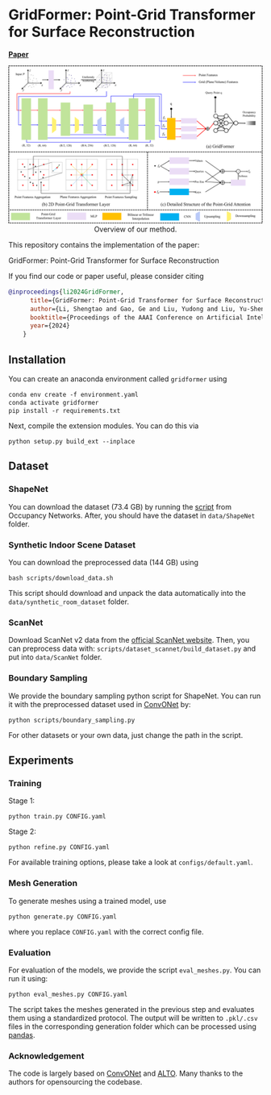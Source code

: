 # GridFormer: Point-Grid Transformer for Surface Reconstruction
[**Paper**]() <br>

<div style="text-align: center">
<img src="media/overview.png" width="800"/>
<div>Overview of our method.</div>
</div>

This repository contains the implementation of the paper:

GridFormer: Point-Grid Transformer for Surface Reconstruction

If you find our code or paper useful, please consider citing
```bibtex
@inproceedings{li2024GridFormer,
      title={GridFormer: Point-Grid Transformer for Surface Reconstruction},
      author={Li, Shengtao and Gao, Ge and Liu, Yudong and Liu, Yu-Shen and Gu, Ming},
      booktitle={Proceedings of the AAAI Conference on Artificial Intelligence},
      year={2024}
    }
```

## Installation
You can create an anaconda environment called `gridformer` using
```
conda env create -f environment.yaml
conda activate gridformer
pip install -r requirements.txt
```

Next, compile the extension modules.
You can do this via
```
python setup.py build_ext --inplace
```

## Dataset
### ShapeNet
You can download the dataset (73.4 GB) by running the [script](https://github.com/autonomousvision/occupancy_networks#preprocessed-data) from Occupancy Networks. After, you should have the dataset in `data/ShapeNet` folder.  


### Synthetic Indoor Scene Dataset

You can download the preprocessed data (144 GB) using

```
bash scripts/download_data.sh
```

This script should download and unpack the data automatically into the `data/synthetic_room_dataset` folder.  


### ScanNet
Download ScanNet v2 data from the [official ScanNet website](https://github.com/ScanNet/ScanNet).
Then, you can preprocess data with:
`scripts/dataset_scannet/build_dataset.py` and put into `data/ScanNet` folder.  


### Boundary Sampling
We provide the boundary sampling python script for ShapeNet. You can run it with the preprocessed dataset used in [ConvONet](https://github.com/autonomousvision/convolutional_occupancy_networks) by:
```
python scripts/boundary_sampling.py
``` 

For other datasets or your own data, just change the path in the script.


## Experiments
### Training
Stage 1:
```
python train.py CONFIG.yaml
```

Stage 2:
```
python refine.py CONFIG.yaml
```

For available training options, please take a look at `configs/default.yaml`.

### Mesh Generation
To generate meshes using a trained model, use
```
python generate.py CONFIG.yaml
```
where you replace `CONFIG.yaml` with the correct config file.


### Evaluation
For evaluation of the models, we provide the script `eval_meshes.py`. You can run it using:
```
python eval_meshes.py CONFIG.yaml
```
The script takes the meshes generated in the previous step and evaluates them using a standardized protocol. The output will be written to `.pkl/.csv` files in the corresponding generation folder which can be processed using [pandas](https://pandas.pydata.org/).

### Acknowledgement 
The code is largely based on [ConvONet](https://github.com/autonomousvision/convolutional_occupancy_networks) and [ALTO](https://github.com/wzhen1/ALTO). Many thanks to the authors for opensourcing the codebase. 
